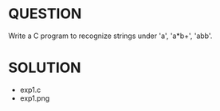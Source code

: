 # QUESTION
Write a C program to recognize strings under 'a', 'a*b+', 'abb'.

# SOLUTION
- exp1.c
- exp1.png

